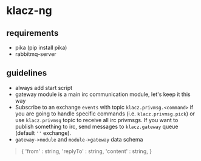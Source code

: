 # klacz-ng

## requirements

 + pika (pip install pika)
 + rabbitmq-server

## guidelines

 + always add start script
 + gateway module is a main irc communication module, let's keep it this way
 + Subscribe to an exchange `events` with topic `klacz.privmsg.<command>` if you are going to handle specific commands (i.e. `klacz.privmsg.pick`) or use `klacz.privmsg` topic to receive all irc privmsgs. If you want to publish something to irc, send messages to `klacz.gateway` queue (default `''` exchange).
 + `gateway->module` and `module->gateway` data schema
 
  >  {
  >     'from' : string,
  >     'replyTo' : string,
  >     'content' : string,
  >  }

